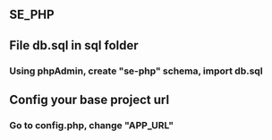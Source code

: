 ## SE_PHP

## File db.sql in sql folder
### Using phpAdmin, create "se-php" schema, import db.sql

## Config your base project url
### Go to config.php, change "APP_URL" 
